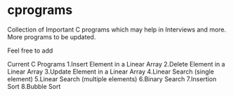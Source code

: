 # cprograms
Collection of Important C programs which may help in Interviews and more. More programs to be updated.

Feel free to add


Current C Programs
1.Insert Element in a Linear Array
2.Delete Element in a Linear Array
3.Update Element in a Linear Array
4.Linear Search (single element)
5.Linear Search (multiple elements)
6.Binary Search
7.Insertion Sort
8.Bubble Sort
